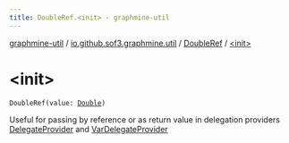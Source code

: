 ```yaml
---
title: DoubleRef.<init> - graphmine-util
---
```


[graphmine-util](../../index.html) / [io.github.sof3.graphmine.util](../index.html) / [DoubleRef](index.html) / [&lt;init&gt;](./-init-.html)

# &lt;init&gt;

`DoubleRef(value: `[`Double`](https://kotlinlang.org/api/latest/jvm/stdlib/kotlin/-double/index.html)`)`

Useful for passing by reference or as return value in delegation providers [DelegateProvider](../-delegate-provider/index.html) and
[VarDelegateProvider](../-var-delegate-provider/index.html)

